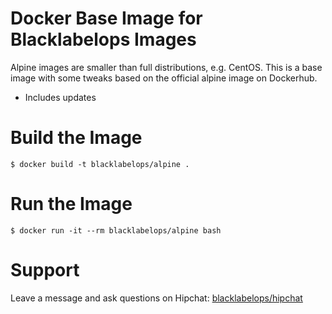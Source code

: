 # Docker Base Image for Blacklabelops Images

Alpine images are smaller than full distributions, e.g. CentOS. This is a base image with some tweaks based on the official alpine image on Dockerhub.

* Includes updates

# Build the Image

~~~~
$ docker build -t blacklabelops/alpine .
~~~~

# Run the Image

~~~~
$ docker run -it --rm blacklabelops/alpine bash
~~~~

# Support

Leave a message and ask questions on Hipchat: [blacklabelops/hipchat](http://support.blacklabelops.com)
